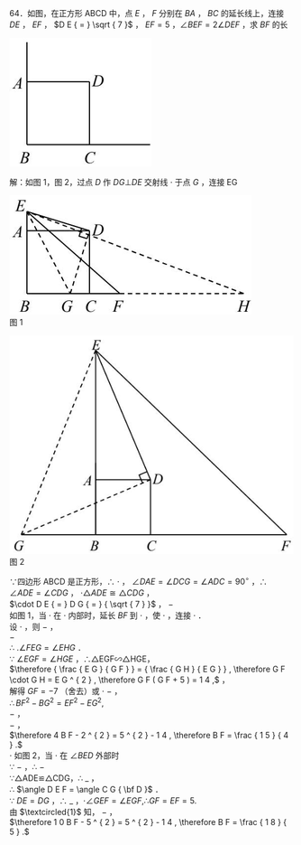 64．如图，在正方形 ABCD 中，点 $E$ ， $F$ 分别在 $B A$ ， $B C$ 的延长线上，连接 $D E$ ， $E F$ ， $D E { = } \sqrt { 7 }$ ， $E F { = } 5$ ，∠$B E F { = } 2 \angle D E F$ ，求 $B F$ 的长

![](<../../qs_image_DB/专题1-6_二倍角的解题策略：倍半角模型与绝配角（解析版）_/9ba0ba2960a7144c6d7acc00b5e7a52227131849e6a74f6fa6cec8b2ba2a2c83.jpg>)

解：如图 1，图 2，过点 $D$ 作 $D G \bot D E$ 交射线 $\cdot$ 于点 $G$ ，连接 EG

![](<../../qs_image_DB/专题1-6_二倍角的解题策略：倍半角模型与绝配角（解析版）_/eb65a044242ba34fb46012e06b41cce2ce9ddbe22bc742b5fa6913d674c04a7b.jpg>)  
图 1

![](<../../qs_image_DB/专题1-6_二倍角的解题策略：倍半角模型与绝配角（解析版）_/fe1012997e893c5cbe6c27431926e25b03861e5e61bbb54d2b3c8f92ad55eead.jpg>)  
图 2

∵四边形 ABCD 是正方形，∴ $\cdot$ ， $\angle D A E = \angle D C G = \angle A D C = 9 0 ^ { \circ }$ ，∴ $\angle A D E { = } \angle C D G$ ， $\cdot \triangle A D E \cong \triangle C D G$ ，  
$\cdot D E { = } D G { = } { \sqrt { 7 } }$ ， $-$   
如图 1，当 $\cdot$ 在 $\cdot$ 内部时，延长 $B F$ 到 $\cdot$ ，使 $\cdot$ ，连接 $\cdot$ ．  
设 $\cdot$ ，则 $-$ ，  
$-$   
∴ $. \angle F E G = \angle E H G$ ．  
∵ $\angle E G F { = \angle H G E }$ ，∴△EGF∽△HGE，  
$\therefore { \frac { E G } { G F } } = { \frac { G H } { E G } } , \therefore G F \cdot G H = E G ^ { 2 } , \therefore G F ( G F + 5 ) = 1 4 ,$ ，  
解得 $G F { = } - 7$ （舍去）或 $\cdot$ $-$ ，  
$\therefore B F ^ { 2 } - B G ^ { 2 } = E F ^ { 2 } - E G ^ { 2 } ,$   
$-$ ，  
$-$ ，  
$\therefore 4 B F - 2 ^ { 2 } = 5 ^ { 2 } - 1 4 , \therefore B F = \frac { 1 5 } { 4 } .$   
$\cdot$ 如图 2，当 $\cdot$ 在 $\angle B E D$ 外部时  
∵ $-$ ，∴ $-$   
∵△ADE≌△CDG，∴ $\_$ ，  
∴ $\angle D E F = \angle C G { \bf D }$ ．  
∵ $D E { = } D G$ ，∴ $\_$ ，$\cdot \angle G E F { = } \angle E G F , \therefore G F { = } E F { = } 5 .$   
由 $\textcircled{1}$ 知， $-$ ，  
$\therefore 1 0 B F - 5 ^ { 2 } = 5 ^ { 2 } - 1 4 , \therefore B F = \frac { 1 8 } { 5 } .$

